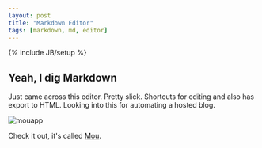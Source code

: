```yaml
---
layout: post
title: "Markdown Editor"
tags: [markdown, md, editor]
---
```

{% include JB/setup %}

## Yeah, I dig Markdown

Just came across this editor. Pretty slick. Shortcuts for editing and also has export to HTML. Looking into this for automating a hosted blog.

![mouapp](http://content.screencast.com/users/User48/folders/Jing/media/24d8fe1e-0f60-43f4-a564-21499c2bf516/00000026.png)

Check it out, it's called [Mou](http://mouapp.com/).
